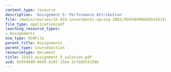 ```yaml
---
content_type: resource
description: 'Assignment 5: Performance Attribution'
file: /media/courses/15-433-investments-spring-2003/95954b9066d5b16515ea2cfddd33158b_15433_assignment_5_solution.pdf
file_type: application/pdf
learning_resource_types:
- Assignments
ocw_type: OCWFile
parent_title: Assignments
parent_type: CourseSection
resourcetype: Document
title: 15433_assignment_5_solution.pdf
uid: 95954b90-66d5-b165-15ea-2cfddd33158b
---
```

